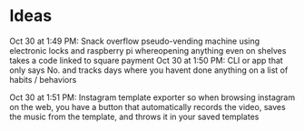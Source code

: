 # Ideas

Oct 30 at 1:49 PM: Snack overflow pseudo-vending machine using electronic locks and raspberry pi whereopening anything even on shelves takes a code linked to square payment
Oct 30 at 1:50 PM: CLI or app that only says No. and tracks days where you havent done anything on a list of habits / behaviors

Oct 30 at 1:51 PM: Instagram template exporter so when browsing instagram on the web, you have a button that automatically records the video, saves the music from the template, and throws it in your saved templates

